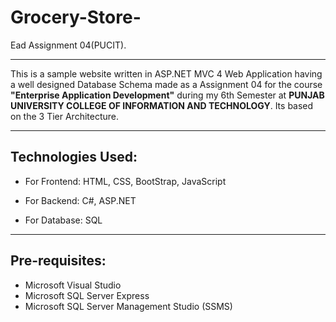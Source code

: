 # Grocery-Store-
Ead Assignment 04(PUCIT).

---

This is a sample website written in ASP.NET MVC 4 Web Application having a well designed Database Schema made as a  Assignment 04 for the course **"Enterprise Application Development"** during my 6th Semester at __PUNJAB UNIVERSITY COLLEGE OF INFORMATION AND TECHNOLOGY__. Its based on the 3 Tier Architecture.


---

## Technologies Used:

- For Frontend: HTML, CSS, BootStrap, JavaScript

- For Backend: C#, ASP.NET

- For Database: SQL

---


## Pre-requisites:

- Microsoft Visual Studio
- Microsoft SQL Server Express
- Microsoft SQL Server Management Studio (SSMS)
